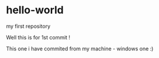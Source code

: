 hello-world
===========

my first repository

Well this is for 1st commit !

This one i have commited from my machine - windows one :)
